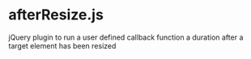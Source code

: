 afterResize.js
=============

jQuery plugin to run a user defined callback function a duration after a target element has been resized
